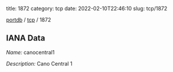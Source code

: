 title: 1872
category: tcp
date: 2022-02-10T22:46:10
slug: tcp/1872

[portdb](/) / [tcp](/category/tcp.html) / 1872


## IANA Data

_Name:_ canocentral1

_Description:_ Cano Central 1


